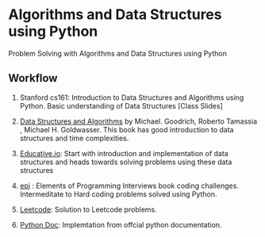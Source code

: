 # Algorithms and Data Structures using Python
Problem Solving with Algorithms and Data Structures using Python

## Workflow

1. Stanford cs161: Introduction to Data Structures and Algorithms using Python. Basic understanding of Data Structures [Class Slides]

2. [Data Structures and Algorithms](https://github.com/Sbk3824/DataStructures_Python/tree/master/dsa_GoodRich) by Michael. Goodrich, Roberto Tamassia , Michael H. Goldwasser. This book has good introduction to data structures and time complexities.

3. [Educative.io](https://github.com/Sbk3824/DataStructures_Python/tree/master/educative.io): Start with introduction and implementation of data structures and heads towards solving problems using these data structures

4. [epi](https://github.com/Sbk3824/DataStructures_Python/tree/master/epi) : Elements of Programming Interviews book coding challenges. Intermeditate to Hard coding problems solved using Python.

5. [Leetcode](https://github.com/Sbk3824/DataStructures_Python/tree/master/LeetCode): Solution to Leetcode problems.

6. [Python Doc](https://github.com/Sbk3824/DataStructures_Python/tree/master/py%20doc): Implemtation from offcial python documentation.



